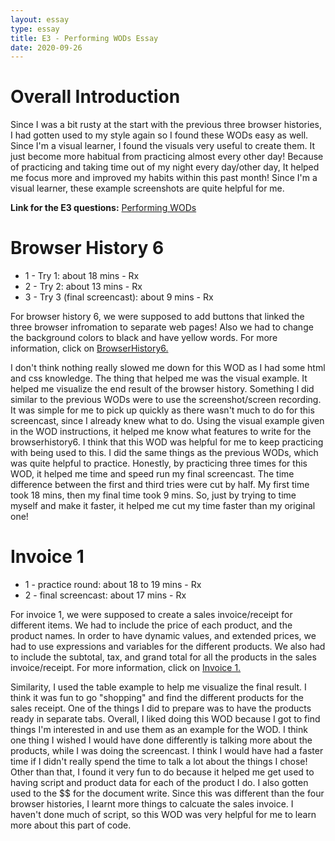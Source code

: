 ```yaml
---
layout: essay
type: essay
title: E3 - Performing WODs Essay
date: 2020-09-26
---
```

<h1>Overall Introduction</h1>
<p>Since I was a bit rusty at the start with the previous three browser histories, I had gotten used to my style again so I found these WODs easy as well. Since I'm a visual learner, I found the visuals very useful to create them. It just become more habitual from practicing almost every other day! Because of practicing and taking time out of my night every day/other day, It helped me focus more and improved my habits within this past month! Since I'm a visual learner, these example screenshots are quite helpful for me.  </p>
<b>Link for the E3 questions:</b>
<a href ="https://dport96.github.io/ITM352/morea/060.expressions-operators/experience-preparing-for-WOD.html">Performing WODs</a>

<h1>Browser History 6</h1>
<ul>
<li>1 - Try 1: about 18 mins - Rx</li>
<li>2 - Try 2: about 13 mins - Rx</li>
<li>3 - Try 3 (final screencast): about 9 mins - Rx</li>
</ul>
<p>For browser history 6, we were supposed to add buttons that linked the three browser infromation to separate web pages! Also we had to change the background colors to black and have yellow words. For more information, click on <a href ="https://dport96.github.io/ITM352/morea/040.dynamic-web-pages/experience-browserhistory6.html">BrowserHistory6.</a></p>

<p>I don't think nothing really slowed me down for this WOD as I had some html and css knowledge. The thing that helped me was the visual example. It helped me visualize the end result of the browser history. Something I did similar to the previous WODs were to use the screenshot/screen recording. It was simple for me to pick up quickly as there wasn't much to do for this screencast, since I already knew what to do. Using the visual example given in the WOD instructions, it helped me know what features to write for the browserhistory6. I think that this WOD was helpful for me to keep practicing with being used to this. I did the same things as the previous WODs, which was quite helpful to practice. Honestly, by practicing three times for this WOD, it helped me time and speed run my final screencast. The time difference between the first and third tries were cut by half. My first time took 18 mins, then my final time took 9 mins. So, just by trying to time myself and make it faster, it helped me cut my time faster than my original one!</p>

<h1>Invoice 1</h1>
<ul>
<li>1 - practice round: about 18 to 19 mins - Rx</li>
<li>2 - final screencast: about 17 mins - Rx</li>
</ul>
<p>For invoice 1, we were supposed to create a sales invoice/receipt for different items. We had to include the price of each product, and the product names. In order to have dynamic values, and extended prices, we had to use expressions and variables for the different products. We also had to include the subtotal, tax, and grand total for all the products in the sales invoice/receipt. For more information, click on <a href ="https://dport96.github.io/ITM352/morea/060.expressions-operators/experience-invoice1.html">Invoice 1.</a></p>

<p>Similarity, I used the table example to help me visualize the final result. I think it was fun to go "shopping" and find the different products for the sales receipt. One of the things I did to prepare was to have the products ready in separate tabs. Overall, I liked doing this WOD because I got to find things I'm interested in and use them as an example for the WOD. I think one thing I wished I would have done differently is talking more about the products, while I was doing the screencast. I think I would have had a faster time if I didn't really spend the time to talk a lot about the things I chose! Other than that, I found it very fun to do because it helped me get used to having script and product data for each of the product I do. I also gotten used to the $$ for the document write. Since this was different than the four browser histories, I learnt more things to calcuate the sales invoice. I haven't done much of script, so this WOD was very helpful for me to learn more about this part of code.</p>

